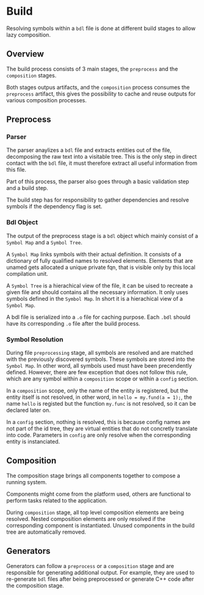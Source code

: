 # Build

Resolving symbols within a `bdl` file is done at different build stages to allow lazy composition.

## Overview

The build process consists of 3 main stages, the `preprocess` and the `composition` stages.

Both stages outpus artifacts, and the `composition` process consumes the `preprocess` artifact, this gives the possibility to cache and reuse outputs for various composition processes.

## Preprocess

### Parser

The parser anaylizes a `bdl` file and extracts entities out of the file, decomposing the raw text into a visitable tree.
This is the only step in direct contact with the `bdl` file, it must therefore extract all useful information from this file.

Part of this process, the parser also goes through a basic validation step and a build step.

The build step has for responsibility to gather dependencies and resolve symbols if the dependency flag is set.

### Bdl Object

The output of the preprocess stage is a `bdl` object which mainly consist of a `Symbol Map` and a `Symbol Tree`.

A `Symbol Map` links symbols with their actual definition. It consists of a dictionary of fully qualified names to resolved elements. Elements that are unamed gets allocated a unique private fqn, that is visible only by this local compilation unit.

A `Symbol Tree` is a hierachical view of the file, it can be uised to recreate a given file and should contains all the necessary
information. It only uses symbols defined in the `Symbol Map`. In short it is a hierachical view of a `Symbol Map`.

A bdl file is serialized into a `.o` file for caching purpose. Each `.bdl` should have its corresponding `.o` file after the build process.

### Symbol Resolution

During file `preprocessing` stage, all symbols are resolved and are matched with the previously discovered symbols.
These symbols are stored into the `Symbol Map`.
In other word, all symbols used must have been precendently defined. However, there are few exception that does
not follow this rule, which are any symbol within a `composition` scope or within a `config` section.

In a `composition` scope, only the name of the entity is registered, but the entity itself is not resolved, in other
word, in `hello = my.fund(a = 1);`, the name `hello` is registed but the function `my.func` is not resolved, so it can
be declared later on.

In a `config` section, nothing is resolved, this is because config names are not part of the id tree, they are virtual
entities that do not concretly translate into code. Parameters in `config` are only resolve when the corresponding
entity is instanciated.

## Composition

The composition stage brings all components together to compose a running system.

Components might come from the platform used, others are functional to perform tasks related to the application.

During `composition` stage, all top level composition elements are being resolved. Nested composition elements are
only resolved if the corresponding component is instantiated. Unused components in the build tree are automatically removed.

## Generators

Generators can follow a `preprocess` or a `composition` stage and are responsible for generating additional output.
For example, they are used to re-generate `bdl` files after being preprocessed or generate C++ code after the composition stage.
